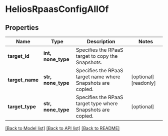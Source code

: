 # HeliosRpaasConfigAllOf


## Properties
Name | Type | Description | Notes
------------ | ------------- | ------------- | -------------
**target_id** | **int, none_type** | Specifies the RPaaS target to copy the Snapshots. | 
**target_name** | **str, none_type** | Specifies the RPaaS target name where Snapshots are copied. | [optional] [readonly] 
**target_type** | **str, none_type** | Specifies the RPaaS target type where Snapshots are copied. | [optional] 

[[Back to Model list]](../README.md#documentation-for-models) [[Back to API list]](../README.md#documentation-for-api-endpoints) [[Back to README]](../README.md)



